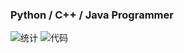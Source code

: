 ### Python / C++ / Java Programmer

![统计](https://github-readme-stats.vercel.app/api?username=WindsorWu&show_icons=true)
![代码](https://github-readme-stats.vercel.app/api/top-langs?username=WindsorWua&show_icons=true)
